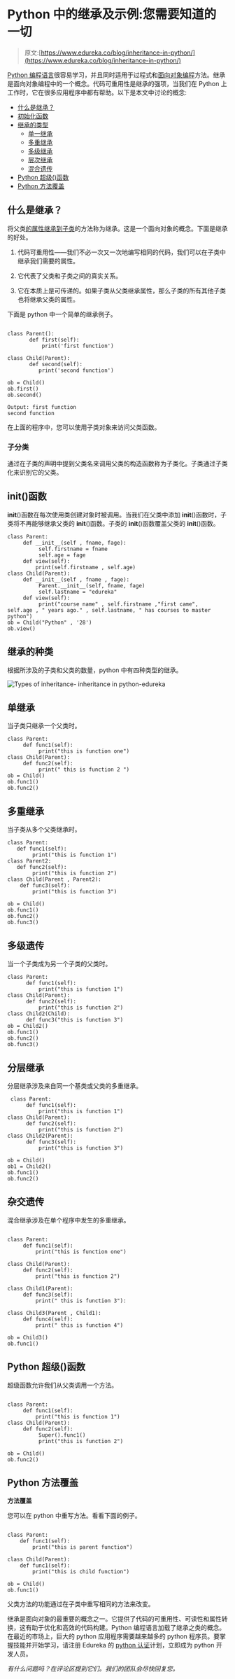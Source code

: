 # Python 中的继承及示例:您需要知道的一切

> 原文:[https://www.edureka.co/blog/inheritance-in-python/](https://www.edureka.co/blog/inheritance-in-python/)

[Python 编程语言](https://www.edureka.co/blog/python-programming-language)很容易学习，并且同时适用于过程式和[面向对象编程](https://www.edureka.co/blog/object-oriented-programming-python/)方法。继承是面向对象编程中的一个概念。代码可重用性是继承的强项，当我们在 Python 上工作时，它在很多应用程序中都有帮助。以下是本文中讨论的概念:

*   [什么是继承？](#whatisinheritance)
*   [初始化函数](#init)
*   [继承的类型](#types)
    *   [单一继承](#single)
    *   [多重继承](#multiple)
    *   [多级继承](#multilevel)
    *   [层次继承](#hierarchial)
    *   [混合遗传](#hybrid)
*   [Python 超级()函数](#super)
*   [Python 方法覆盖](#overriding)

## **什么是继承？**

将父类[的属性继承到子类](https://www.edureka.co/blog/python-class/)的方法称为继承。这是一个面向对象的概念。下面是继承的好处。

1.  代码可重用性——我们不必一次又一次地编写相同的代码，我们可以在子类中继承我们需要的属性。

2.  它代表了父类和子类之间的真实关系。

3.  它在本质上是可传递的。如果子类从父类继承属性，那么子类的所有其他子类也将继承父类的属性。

下面是 python 中一个简单的继承例子。

```

class Parent():
       def first(self):
           print('first function')

class Child(Parent):
       def second(self):
          print('second function')

ob = Child()
ob.first()
ob.second()

```

```
Output: first function
second function
```

在上面的程序中，您可以使用子类对象来访问父类函数。

### **子分类**

通过在子类的声明中提到父类名来调用父类的构造函数称为子类化。子类通过子类化来识别它的父类。

## **__init__()函数**

__init__()函数在每次使用类创建对象时被调用。当我们在父类中添加 __init__()函数时，子类将不再能够继承父类的 __init__()函数。子类的 __init__()函数覆盖父类的 __init__()函数。

```
class Parent:
     def __init__(self , fname, fage):
          self.firstname = fname
          self.age = fage
     def view(self):
         print(self.firstname , self.age)
class Child(Parent):
     def __init__(self , fname , fage):
          Parent.__init__(self, fname, fage)
          self.lastname = "edureka"
     def view(self):
          print("course name" , self.firstname ,"first came",  self.age , " years ago." , self.lastname, " has courses to master python")
ob = Child("Python" , '28')
ob.view()

```

## **继承的种类**

根据所涉及的子类和父类的数量，python 中有四种类型的继承。

![Types of inheritance- inheritance in python-edureka](../Images/e05fc9e75e43400a66e56de0d003a042.png)

## **单继承**

当子类只继承一个父类时。

```
class Parent:
     def func1(self):
          print("this is function one")
class Child(Parent):
     def func2(self):
          print(" this is function 2 ")
ob = Child()
ob.func1()
ob.func2()

```

## **多重继承**

当子类从多个父类继承时。

```
class Parent:
   def func1(self):
        print("this is function 1")
class Parent2:
   def func2(self):
        print("this is function 2")
class Child(Parent , Parent2):
    def func3(self):
        print("this is function 3")

ob = Child()
ob.func1()
ob.func2()
ob.func3()

```

## **多级遗传**

当一个子类成为另一个子类的父类时。

```
class Parent:
      def func1(self):
          print("this is function 1")
class Child(Parent):
      def func2(self):
          print("this is function 2")
class Child2(Child):
      def func3("this is function 3")
ob = Child2()
ob.func1()
ob.func2()
ob.func3()

```

## **分层继承**

分层继承涉及来自同一个基类或父类的多重继承。

```
 class Parent:
      def func1(self):
          print("this is function 1")
class Child(Parent):
      def func2(self):
          print("this is function 2")
class Child2(Parent):
      def func3(self):
          print("this is function 3")

ob = Child()
ob1 = Child2()
ob.func1()
ob.func2()

```

## **杂交遗传**

混合继承涉及在单个程序中发生的多重继承。

```

class Parent:
     def func1(self):
         print("this is function one")

class Child(Parent):
     def func2(self):
         print("this is function 2")

class Child1(Parent):
     def func3(self):
         print(" this is function 3"):

class Child3(Parent , Child1):
     def func4(self):
         print(" this is function 4")

ob = Child3()
ob.func1()

```

## **Python 超级()函数**

超级函数允许我们从父类调用一个方法。

```

class Parent:
     def func1(self):
         print("this is function 1")
class Child(Parent):
     def func2(self):
          Super().func1()
          print("this is function 2")

ob = Child()
ob.func2()

```

## **Python 方法覆盖**

**方法覆盖**

您可以在 python 中重写方法。看看下面的例子。

```

class Parent:
    def func1(self):
        print("this is parent function")

class Child(Parent):
    def func1(self):
        print("this is child function")

ob = Child()
ob.func1()

```

父类方法的功能通过在子类中重写相同的方法来改变。

继承是面向对象的最重要的概念之一。它提供了代码的可重用性、可读性和属性转换，这有助于优化和高效的代码构建。Python 编程语言加载了继承之类的概念。在最近的市场上，巨大的 python 应用程序需要越来越多的 python 程序员。要掌握技能并开始学习，请注册 Edureka 的 [python 认证](https://www.edureka.co/python-programming-certification-training)计划，立即成为 python 开发人员。

*有什么问题吗？在评论区提到它们。我们的团队会尽快回复您。*